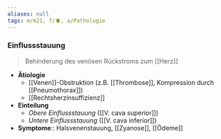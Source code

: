 ```yaml
---
aliases: null
tags: m/m21, f/🫀, a/Pathologie
---
```

### Einflussstauung
> Behinderung des venösen Rückstroms zum [[Herz]]
- **Ätiologie**
	- [[Venen]]-Obstruktion (z.B. [[Thrombose]], Kompression durch [[Pneumothorax]])
	- [[Rechtsherzinsuffizienz]]
- **Einteilung**
	- *Obere Einflussstauung* ([[V. cava superior]])
	- *Untere Einflussstauung* ([[V. cava inferior]])
- **Symptome**:: Halsvenenstauung, [[Zyanose]], [[Ödeme]]